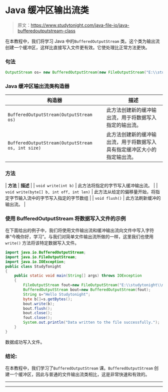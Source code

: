 # Java 缓冲区输出流类

> 原文：<https://www.studytonight.com/java-file-io/java-bufferedoutputstream-class>

在本教程中，我们将学习 Java 中的`BufferedOutputStream` 类。这个类为输出流创建一个缓冲区，这样比直接写入文件更有效。它使处理比正常方法更快。

### 句法

```java
OutputStream os= new BufferedOutputStream(new FileOutputStream("E:\\studytonight\\myfile.txt")); 
```

### Java 缓冲区输出流类构造器

| 构造器 | 描述 |
| --- | --- |
| `BufferedOutputStream(OutputStream os)` | 此方法创建新的缓冲输出流，用于将数据写入指定的输出流。 |
| `BufferedOutputStream(OutputStream os, int size)` | 此方法创建新的缓冲输出流，用于将数据写入具有指定缓冲区大小的指定输出流。 |

### 方法

| **方法** | **描述** |
| `void write(int b)` | 此方法将指定的字节写入缓冲输出流。 |
| `void write(byte[] b, int off, int len)` | 此方法从给定的偏移量开始，将指定字节输入流中的字节写入指定的字节数组 |
| `void flush()` | 此方法刷新缓冲的输出流。 |

### 使用 BufferedOutputStream 将数据写入文件的示例

在下面给出的例子中，我们将使用文件输出流和缓冲输出流向文件中写入字符串“今晚你好，学习”。与我们对简单文件输出流所做的一样，这里我们也使用`write()` 方法将该特定数据写入文件。

```java
import java.io.BufferedOutputStream;
import java.io.FileOutputStream;
import java.io.IOException;
public class StudyTonight 
{
	public static void main(String[] args) throws IOException 
	{  
		FileOutputStream fout=new FileOutputStream("E:\\studytonight\\myfile.txt");    
		BufferedOutputStream bout=new BufferedOutputStream(fout);    
		String s="Hello Studytonight";    
		byte b[]=s.getBytes();    
		bout.write(b);    
		bout.flush();    
		bout.close();    
		fout.close();    
		System.out.println("Data written to the file successfully.");   
	}  
}
```

数据成功写入文件。

### 结论:

在本教程中，我们学习了`BufferedOutputStream` 课。`BufferedOutputStream` 创建一个缓冲区，因此与普通的文件输出流类相比，这是非常快速和有效的。

* * *

* * *